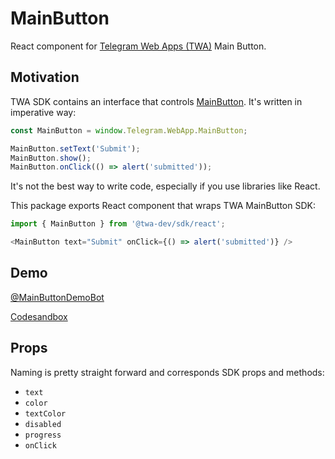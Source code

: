 # MainButton
React component for [Telegram Web Apps (TWA)](https://core.telegram.org/bots/webapps) Main Button.

## Motivation
TWA SDK contains an interface that controls [MainButton](https://core.telegram.org/bots/webapps#mainbutton). It's written in imperative way:

```js
const MainButton = window.Telegram.WebApp.MainButton;

MainButton.setText('Submit');
MainButton.show();
MainButton.onClick(() => alert('submitted'));
```

It's not the best way to write code, especially if you use libraries like React.

This package exports React component that wraps TWA MainButton SDK:

```js
import { MainButton } from '@twa-dev/sdk/react';

<MainButton text="Submit" onClick={() => alert('submitted')} />
```

## Demo
[@MainButtonDemoBot](https://t.me/MainButtonDemoBot)

[Codesandbox](https://codesandbox.io/s/main-button-demo-732l5z)

## Props
Naming is pretty straight forward and corresponds SDK props and methods:
- `text`
- `color`
- `textColor`
- `disabled`
- `progress`
- `onClick`
